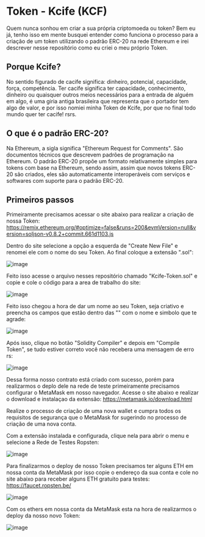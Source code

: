 # Token - Kcife (KCF)
Quem nunca sonhou em criar a sua própria criptomoeda ou token?
Bem eu já, tenho isso em mente busquei entender como funciona o processo para a criação de um token utilizando o padrão ERC-20 na rede Ethereum e irei descrever nesse repositório como eu criei o meu próprio Token.

## Porque Kcife?
No sentido figurado de cacife significa: dinheiro, potencial, capacidade, força, competência.
Ter cacife significa ter capacidade, conhecimento, dinheiro ou quaisquer outros meios necessários para a entrada de alguém em algo, é uma giria antiga brasileira que representa que o portador tem algo de valor, e por isso nomiei minha Token de Kcife, por que no final todo mundo quer ter cacife! rsrs.

## O que é o padrão ERC-20?
Na Ethereum, a sigla significa "Ethereum Request for Comments". São documentos técnicos que descrevem padrões de programação na Ethereum. O padrão ERC-20 propõe um formato relativamente simples para tokens com base na Ethereum, sendo assim, assim que novos tokens ERC-20 são criados, eles são automaticamente interoperáveis com serviços e softwares com suporte para o padrão ERC-20.

## Primeiros passos
Primeiramente precisamos acessar o site abaixo para realizar a criação de nossa Token:
https://remix.ethereum.org/#optimize=false&runs=200&evmVersion=null&version=soljson-v0.8.2+commit.661d1103.js

Dentro do site selecione a opção a esquerda de "Create New File" e renomei ele com o nome do seu Token. Ao final coloque a extensão ".sol":

![image](https://user-images.githubusercontent.com/40063504/116105941-2ca97c00-a688-11eb-92d2-a5c3ca13b1ad.png)

Feito isso acesse o arquivo nesses repositório chamado "Kcife-Token.sol" e copie e cole o código para a area de trabalho do site:

![image](https://user-images.githubusercontent.com/40063504/116106457-7db97000-a688-11eb-9f79-8d81745ae2ab.png)

Feito isso chegou a hora de dar um nome ao seu Token, seja criativo e preencha os campos que estão dentro das "" com o nome e simbolo que te agrade:

![image](https://user-images.githubusercontent.com/40063504/116106646-b0636880-a688-11eb-86c7-c96ad41cdac9.png)

Após isso, clique no botão "Solidity Compiler" e depois em "Compile Token", se tudo estiver correto você não recebera uma mensagem de erro rs:

![image](https://user-images.githubusercontent.com/40063504/116106872-ddb01680-a688-11eb-983c-7916112ee98a.png)

Dessa forma nosso contrato está criado com sucesso, porém para realizarmos o deplo dele na rede de teste primeiramente precisamos configurar o MetaMask em nosso navegador.
Acesse o site abaixo e realizar o download e instalaçao da extensão:
https://metamask.io/download.html

Realize o processo de criação de uma nova wallet e cumpra todos os requisitos de segurança que o MetaMask for sugerindo no processo de criação de uma nova conta.

Com a extensão instalada e configurada, clique nela para abrir o menu e selecione a Rede de Testes Ropsten:

![image](https://user-images.githubusercontent.com/40063504/116107572-88c0d000-a689-11eb-8922-4b16b7e76f69.png)

Para finalizarmos o deploy de nosso Token precisamos ter alguns ETH em nossa conta da MetaMask por isso copie o endereço da sua conta e cole no site abaixo para receber alguns ETH gratuito para testes:
https://faucet.ropsten.be/

![image](https://user-images.githubusercontent.com/40063504/116107921-d2a9b600-a689-11eb-941b-b23df24feb00.png)

Com os ethers em nossa conta da MetaMask esta na hora de realizarmos o deploy da nosso novo Token:

![image](https://user-images.githubusercontent.com/40063504/116109537-439d9d80-a68b-11eb-9804-005a228a0153.png)






